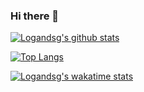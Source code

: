### Hi there 👋

<!--
**logandsg/logandsg** is a ✨ _special_ ✨ repository because its `README.md` (this file) appears on your GitHub profile.

Here are some ideas to get you started:

- 🔭 I’m currently working on ...
- 🌱 I’m currently learning ...
- 👯 I’m looking to collaborate on ...
- 🤔 I’m looking for help with ...
- 💬 Ask me about ...
- 📫 How to reach me: ...
- 😄 Pronouns: ...
- ⚡ Fun fact: ...
-->
[![Logandsg's github stats](https://github-readme-stats.vercel.app/api?username=logandsg&count_private=true&show_icons=true&theme=onedark&hide_rank=false)](https://github.com/logandsg/github-readme-stats)

[![Top Langs](https://github-readme-stats.vercel.app/api/top-langs/?username=logandsg&layout=compact&langs_count=8)](https://github.com/logandsg/github-readme-stats)

[![Logandsg's wakatime stats](https://github-readme-stats.vercel.app/api/wakatime?username=logandsg)](https://github.com/logandsg/github-readme-stats)

